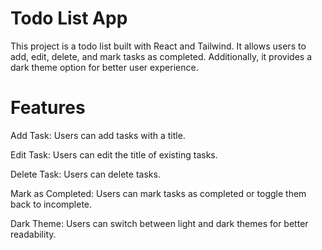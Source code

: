 # Todo List App
This project is a todo list built with React and Tailwind. It allows users to add, edit, delete, and mark tasks as completed. Additionally, it provides a dark theme option for better user experience.

# Features
Add Task: Users can add tasks with a title.

Edit Task: Users can edit the title of existing tasks.

Delete Task: Users can delete tasks.

Mark as Completed: Users can mark tasks as completed or toggle them back to incomplete.

Dark Theme: Users can switch between light and dark themes for better readability.
